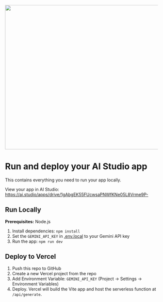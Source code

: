 <div align="center">
<img width="1200" height="475" alt="GHBanner" src="https://github.com/user-attachments/assets/0aa67016-6eaf-458a-adb2-6e31a0763ed6" />
</div>

# Run and deploy your AI Studio app

This contains everything you need to run your app locally.

View your app in AI Studio: https://ai.studio/apps/drive/1gAbgEK55FUcwsaPNWfKNe05L8Vrme9P-

## Run Locally

**Prerequisites:**  Node.js


1. Install dependencies:
   `npm install`
2. Set the `GEMINI_API_KEY` in [.env.local](.env.local) to your Gemini API key
3. Run the app:
   `npm run dev`

## Deploy to Vercel

1. Push this repo to GitHub
2. Create a new Vercel project from the repo
3. Add Environment Variable: `GEMINI_API_KEY` (Project → Settings → Environment Variables)
4. Deploy. Vercel will build the Vite app and host the serverless function at `/api/generate`.
